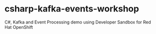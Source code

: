 # csharp-kafka-events-workshop
C#, Kafka and Event Processing demo using Developer Sandbox for Red Hat OpenShift
